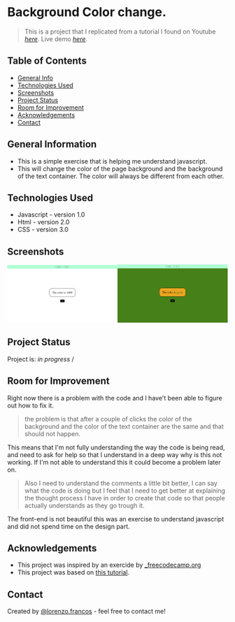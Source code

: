 # Background Color change.
> This is a project that I replicated from a tutorial I found on Youtube [_here_](https://www.youtube.com/watch?v=3PHXvlpOkf4&t=1181s).
> Live demo [_here_](https://lfrancos.github.io/change-color-background/). 

## Table of Contents
* [General Info](#general-information)
* [Technologies Used](#technologies-used)
* [Screenshots](#screenshots)
* [Project Status](#project-status)
* [Room for Improvement](#room-for-improvement)
* [Acknowledgements](#acknowledgements)
* [Contact](#contact)
<!-- * [License](#license) -->


## General Information
- This is a simple exercise that is helping me understand javascript.
- This will change the color of the page background and the background of the text container. The color will always be different from each other.


## Technologies Used
- Javascript - version 1.0
- Html - version 2.0
- CSS - version 3.0



## Screenshots
<img src="./img/Screenshot2022-01-02130109.png" width="50%"><img src="./img/Screenshot2022-01-02130141.png" width="50%">

## Project Status
Project is: _in progress_ /

## Room for Improvement
Right now there is a problem with the code and I have't been able to figure out how to fix it.

> the problem is that after a couple of clicks the color of the background and the color of the text container are the same
> and that should not happen.

This means that I'm not fully understanding the way the code is being read, and need to ask for help so that I understand in a deep way why is this not working.
If I'm not able to understand this it could become a problem later on.

>Also I need to understand the comments a little bit better, I can say what the code is doing but I feel that I need to get better at explaining the thought process I have in order to create that code so that people actually understands as they go trough it.

The front-end is not beautiful this was an exercise to understand javascript and did not spend time on the design part.

## Acknowledgements

- This project was inspired by an exercide by [_freecodecamp.org](https://www.freecodecamp.org/)
- This project was based on [this tutorial](https://www.youtube.com/watch?v=3PHXvlpOkf4&t=1181s).


## Contact
Created by [@lorenzo.francos](https://www.lorenzofrancos.com) - feel free to contact me!


<!-- Optional -->
<!-- ## License -->
<!-- This project is open source and available under the [... License](). -->

<!-- You don't have to include all sections - just the one's relevant to your project -->
